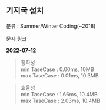 ## 기지국 설치

분류 : Summer/Winter Coding(~2018)

[문제 링크](https://school.programmers.co.kr/learn/courses/30/lessons/12979)


**2022-07-12**

> 정확성  
> min TaseCase : 0.00ms, 10MB  
> max TaseCase : 0.01ms, 10.3MB  

> 효율성  
> min TaseCase : 1.66ms, 10.4MB  
> max TaseCase : 2.03ms, 10.4MB  
